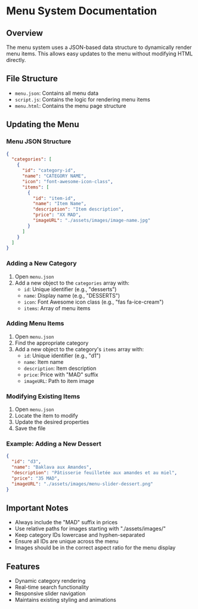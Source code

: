# Menu System Documentation

## Overview
The menu system uses a JSON-based data structure to dynamically render menu items. This allows easy updates to the menu without modifying HTML directly.

## File Structure
- `menu.json`: Contains all menu data
- `script.js`: Contains the logic for rendering menu items
- `menu.html`: Contains the menu page structure

## Updating the Menu

### Menu JSON Structure
```json
{
  "categories": [
    {
      "id": "category-id",
      "name": "CATEGORY NAME",
      "icon": "font-awesome-icon-class",
      "items": [
        {
          "id": "item-id",
          "name": "Item Name",
          "description": "Item description",
          "price": "XX MAD",
          "imageURL": "./assets/images/image-name.jpg"
        }
      ]
    }
  ]
}
```

### Adding a New Category
1. Open `menu.json`
2. Add a new object to the `categories` array with:
   - `id`: Unique identifier (e.g., "desserts")
   - `name`: Display name (e.g., "DESSERTS")
   - `icon`: Font Awesome icon class (e.g., "fas fa-ice-cream")
   - `items`: Array of menu items

### Adding Menu Items
1. Open `menu.json`
2. Find the appropriate category
3. Add a new object to the category's `items` array with:
   - `id`: Unique identifier (e.g., "d1")
   - `name`: Item name
   - `description`: Item description
   - `price`: Price with "MAD" suffix
   - `imageURL`: Path to item image

### Modifying Existing Items
1. Open `menu.json`
2. Locate the item to modify
3. Update the desired properties
4. Save the file

### Example: Adding a New Dessert
```json
{
  "id": "d3",
  "name": "Baklava aux Amandes",
  "description": "Pâtisserie feuilletée aux amandes et au miel",
  "price": "35 MAD",
  "imageURL": "./assets/images/menu-slider-dessert.png"
}
```

## Important Notes
- Always include the "MAD" suffix in prices
- Use relative paths for images starting with "./assets/images/"
- Keep category IDs lowercase and hyphen-separated
- Ensure all IDs are unique across the menu
- Images should be in the correct aspect ratio for the menu display

## Features
- Dynamic category rendering
- Real-time search functionality
- Responsive slider navigation
- Maintains existing styling and animations
